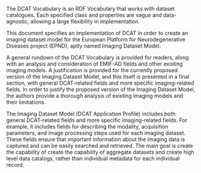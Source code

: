 The DCAT Vocabulary is an RDF Vocabulary that works with dataset catalogues. Each specified class and properties are vague and data-agnostic, allowing a large flexibility in implementation.

This document specifies an implementation of DCAT in order to create an imaging dataset model for the European Platform for Neurodegenerative Diseases project (EPND), aptly named Imaging Dataset Model.

A general rundown of the DCAT Vocabulary is provided for readers, along with an analysis and consideration of EMIF-AD fields and other existing imaging models. A justification is provided for the currently proposed version of the Imaging Dataset Model, and this itself is presented in a final section, with general DCAT-related fields and more specific imaging-related fields. In order to justify the proposed version of the Imaging Dataset Model, the authors provide a thorough analysis of existing imaging models and their limitations.

The Imaging Dataset Model (DCAT Application Profile) includes both general DCAT-related fields and more specific imaging-related fields. For example, it includes fields for describing the modality, acquisition parameters, and image processing steps used for each imaging dataset. These fields ensure that important information about the imaging data is captured and can be easily searched and retrieved. The main goal is create the capability of create the capability of aggregate datasets and create high level data catalogs, rather than individual metadata for each individual record.